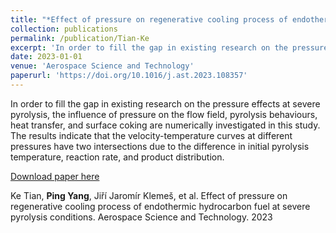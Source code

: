 ```yaml
---
title: "*Effect of pressure on regenerative cooling process of endothermic hydrocarbon fuel at severe pyrolysis conditions*"
collection: publications
permalink: /publication/Tian-Ke
excerpt: 'In order to fill the gap in existing research on the pressure effects at severe pyrolysis, the influence of pressure on the flow field, pyrolysis behaviours, heat transfer, and surface coking are numerically investigated in this study. The results indicate that the velocity-temperature curves at different pressures have two intersections due to the difference in initial pyrolysis temperature, reaction rate, and product distribution.'
date: 2023-01-01
venue: 'Aerospace Science and Technology'
paperurl: 'https://doi.org/10.1016/j.ast.2023.108357'
---
```

In order to fill the gap in existing research on the pressure effects at severe pyrolysis, the influence of pressure on the flow field, pyrolysis behaviours, heat transfer, and surface coking are numerically investigated in this study. The results indicate that the velocity-temperature curves at different pressures have two intersections due to the difference in initial pyrolysis temperature, reaction rate, and product distribution. 

[Download paper here](http://Yp12138.github.io/files/Energy-Yangping-2023-final.pdf)

Ke Tian, **Ping Yang**, Jiří Jaromír Klemeš, et al. Effect of pressure on regenerative cooling process of endothermic hydrocarbon fuel at severe pyrolysis conditions. Aerospace Science and Technology. 2023
